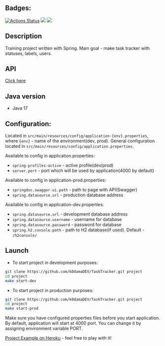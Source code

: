 ## Badges:

[![Actions Status](https://github.com/k0damaDEV/java-project-lvl5/workflows/hexlet-check/badge.svg)](https://github.com/k0damaDEV/java-project-lvl5/actions)
<a href="https://codeclimate.com/github/k0damaDEV/java-project-lvl5/maintainability"><img src="https://api.codeclimate.com/v1/badges/9aefc5ec56702b23013b/maintainability" /></a>
<a href="https://codeclimate.com/github/k0damaDEV/java-project-lvl5/test_coverage"><img src="https://api.codeclimate.com/v1/badges/9aefc5ec56702b23013b/test_coverage" /></a>

## Description

Training project written with Spring. Main goal - make task tracker with statuses, labels, users.

## API

[Click here](https://murmuring-lowlands-34103.herokuapp.com/swagger-ui.html)

## Java version

* Java 17

## Configuration:

Located in `src/main/resources/config/application-{env}.properties`, where `{env}` - name of the environment(dev, prod). General configuration located in `src/main/resources/config/application.properties`.

Available to config in application.properties:

* `spring-profiles-active` - active profile(dev/prod)
* `server.port` - port which will be used by application(4000 by default)

Available to config in application-prod.properties:

* `springdoc.swagger-ui.path` - path to page with API(Swagger)
* `spring.datasource.url` - production database address

Available to config in application-dev.properties:

* `spring.datasource.url` - development database address 
* `spring.datasource.username` - username for database
* `spring.datasource.password` - password for database
* `spring.h2.console.path` - path to H2 database(if used). Default - `/h2console/`

## Launch

* To start project in development purposes:

```sh
git clone https://github.com/k0damaDEV/TaskTracker.git project
cd project
make start-dev
```

* To start project in production purposes:

```sh
git clone https://github.com/k0damaDEV/TaskTracker.git project
cd project
make start-prod
```

Make sure you have configured properties files before you start application.
By default, application will start at 4000 port. You can change it by assigning environment variable PORT.

[Project Example on Heroku](https://murmuring-lowlands-34103.herokuapp.com/) - feel free to play with it!

